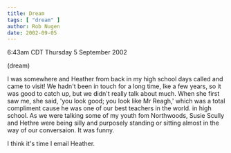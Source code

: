 ```yaml
---
title: Dream
tags: [ "dream" ]
author: Rob Nugen
date: 2002-09-05
---
```


<p class=date>6:43am CDT Thursday 5 September 2002</p>

<p class=note>(dream)</p>

<p class=dream>I was somewhere and Heather from back in my high school
days called and came to visit!  We hadn't been in touch for a long
time, lke a few years, so it was good to catch up, but we didn't
really talk about much.  When she first saw me, she said, 'you look
good; you look like Mr Reagh,' which was a total compliment  cause he
was one of our best teachers in the world. in high school.  As we were
talking some of my youth fom Northwoods, Susie Scully and Hethre were
being silly and purposely standing  or sitting almost in the way of
our conversaion.  It was funny.</p>

<p>I think it's time I email Heather.</p>

